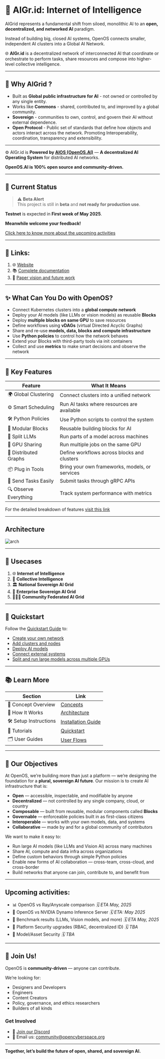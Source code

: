 # 🧠 **AIGr.id: Internet of Intelligence**
 
AIGrid represents a fundamental shift from siloed, monolithic AI to an **open, decentralized, and networked AI** paradigm.
 
Instead of building big, closed AI systems, OpenOS connects smaller, independent AI clusters into a Global AI Network.
 
 
🌐 **AIGr.id** is a decentralized network of interconnected AI that coordinate or orchestrate to perform tasks, share resources and compose into higher-level collective intelligence.
 
---
 
## 🧩 Why AIGrid ?
 
- Built as **Global public infrastructure for AI** -  not owned or controlled by any single entity. <br>
- Works like **Commons** - shared, contributed to, and improved by a global community.
- **Sovereign** - communities to own, control, and govern their AI without external dependence.
- **Open Protocol** - Public set of standards that define how objects and actors interact across the network. Promoting Interoperability, coordination, transparency and extensibility.
 
---
 
⚙️ AIGr.id is **Powered by [AIOS (OpenOS.AI)](https://aigr.id)** — **A decentralized AI Operating System** for distributed AI networks.
 
**OpenOS.AI is 100% open source and community-driven.**

---

## 🚧 Current Status

> ⚠️ **Beta Alert**  
This project is still in **beta** and **not ready for production use**.  

**Testnet** is expected in **First week of May 2025**.

**Meanwhile welcome your feedback!**


[Click here to know more about the upcoming activities](index2.md#upcoming-activities)

---

## 🔗 Links:

1. 🌐 [Website](https://aigr.id)
2. 📚 [Complete documentation](https://docs.aigr.id)
3. 📝 [Paper vision and future work](https://resources.aigr.id)

---

## ✨ What Can You Do with OpenOS?

- Connect Kubernetes clusters into a **global compute network**
- Deploy your AI models (like LLMs or vision models) as reusable **Blocks**
- Deploy **multiple blocks on same GPU** to save resources
- Define workflows using **vDAGs** (virtual Directed Acyclic Graphs)
- Share and re-use **models, data, blocks and compute infrastructure**
- Use **Python policies** to control how the network behaves
- Extend your Blocks with third-party tools via init containers
- Collect and use **metrics** to make smart decisions and observe the network


---

## 🧰 Key Features

| Feature             | What It Means                                     |
|---------------------|---------------------------------------------------|
| 🌍 Global Clustering | Connect clusters into a unified network           |
| ⚙️ Smart Scheduling  | Run AI tasks where resources are available        |
| 🛠️ Python Policies   | Use Python scripts to control the system          |
| 🧱 Modular Blocks     | Reusable building blocks for AI                   |
| 🧠 Split LLMs        | Run parts of a model across machines              |
| 🧪 GPU Sharing       | Run multiple jobs on the same GPU                 |
| 🔗 Distributed Graphs | Define workflows across blocks and clusters |
| 📦 Plug in Tools     | Bring your own frameworks, models, or services    |
| 📡 Send Tasks Easily  | Submit tasks through gRPC APIs                   |
| 🔍 Observe Everything| Track system performance with metrics             |


For the detailed breakdown of features [visit this link](https://docs.aigr.id/#breakdown-of-features)

---

## Architecture

![arch](./arch.png)

---

## 📌 Usecases

1. 🌐 **Internet of Intelligence**  
2. 🧠 **Collective Intelligence**  
3. 🏛️ **National Sovereign AI Grid**  
4. 🏢 **Enterprise Sovereign AI Grid**  
5. 🧑‍🤝‍🧑 **Community Federated AI Grid**

---

## 🚀 Quickstart

Follow the [Quickstart Guide](tutorial/tutorial.md) to:

- [Create your own network](tutorial/tutorial.md#creating-a-new-network)
- [Add clusters and nodes](tutorial/tutorial.md#joining-a-cluster-to-an-existing-network)
- [Deploy AI models](tutorial/tutorial.md#steps-to-deploy-a-block)
- [Connect external systems](tutorial/tutorial.md#deploying-external-system-along-with-the-block-using-init-containers)
- [Split and run large models across multiple GPUs](tutorial/tutorial.md#splitting-llms-and-deploying-them-across-the-network-as-a-vdag)

---

## 📚 Learn More

| Section | Link |
|--------|------|
| 📄 Concept Overview | [Concepts](getting-started/concepts.md) |
| 🧭 How It Works | [Architecture](arch.md) |
| 🛠️ Setup Instructions | [Installation Guide](installation/installation.md) |
| 🧪 Tutorials | [Quickstart](tutorial/tutorial.md) |
| 🗂️ User Guides | [User Flows](getting-started/userflow-network.md) |

---

## 🎯 Our Objectives

At OpenOS, we’re building more than just a platform — we’re designing the foundation for a **plural, sovereign AI future**. Our mission is to create AI infrastructure that is:

- **Open** — accessible, inspectable, and modifiable by anyone  
- **Decentralized** — not controlled by any single company, cloud, or country  
- **Composable** — built from reusable, modular components called **Blocks**  
- **Governable** — enforceable policies built in as first-class citizens  
- **Interoperable** — works with your own models, data, and systems  
- **Collaborative** — made by and for a global community of contributors  

We want to make it easy to:

- Run large AI models (like LLMs and Vision AI) across many machines  
- Share AI, compute and data infra across organizations  
- Define custom behaviors through simple Python policies  
- Enable new forms of AI collaboration — cross-team, cross-cloud, and cross-border  
- Build networks that anyone can join, contribute to, and benefit from

---

## Upcoming activities:

- 📊 OpenOS vs Ray/Anyscale comparison *🗓️ ETA May, 2025*
- 🚀 OpenOS vs NVIDIA Dynamo Inference Server *🗓️ ETA: May 2025*
- 🧪 Benchmark results (LLMs, Vision models, and more) *🗓️ ETA May, 2025*
- 🔐 Platform Security upgrades (RBAC, decentralized ID) *🗓️ TBA*
- 💾 Model/Asset Security *🗓️ TBA*

---

## 🤝 Join Us!

OpenOS is **community-driven** — anyone can contribute.

We’re looking for:

- Designers and Developers
- Engineers
- Content Creators
- Policy, governance, and ethics researchers
- Builders of all kinds

### Get Involved

- 💬 [Join our Discord](https://discord.gg/W24vZFNB)  
- 📧 Email us: [community@opencyberspace.org](mailto:community@opencyberspace.org)

---

**Together, let’s build the future of open, shared, and sovereign AI.**

